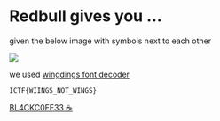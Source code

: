 # Redbull gives you ... 

given the below image with symbols next to each other

![](https://i.imgur.com/V8aCZDs.png)

we used [wingdings font decoder](https://www.dcode.fr/wingdings-font)

```
ICTF{WIINGS_NOT_WINGS} 
```
[BL4CKC0FF33 ☕](https://github.com/BL4CKC0FF33/)
